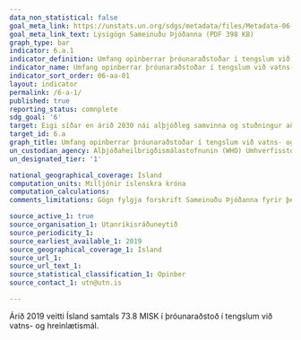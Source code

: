 ```yaml
---
data_non_statistical: false
goal_meta_link: https://unstats.un.org/sdgs/metadata/files/Metadata-06-0A-01.pdf
goal_meta_link_text: Lýsigögn Sameinuðu Þjóðanna (PDF 398 KB)
graph_type: bar
indicator: 6.a.1
indicator_definition: Umfang opinberrar þróunaraðstoðar í tengslum við vatns- og hreinlætismál sem hluta af samræmdri útgjaldaáætlun stjórnvalda.
indicator_name: Umfang opinberrar þróunaraðstoðar í tengslum við vatns- og hreinlætismál sem hluta af samræmdri útgjaldaáætlun stjórnvalda.
indicator_sort_order: 06-aa-01
layout: indicator
permalink: /6-a-1/
published: true
reporting_status: comnplete
sdg_goal: '6'
target: Eigi síðar en árið 2030 nái alþjóðleg samvinna og stuðningur að efla starfsemi og áætlanir þróunarlanda sem tengjast vatni og hreinlætisaðgerðum, þ.m.t. vatnsöflun, afsöltun, vatnsnýtingu, hreinsun skólps og frárennslisvatns, endurvinnslu og tækni til endurnýtingar.
target_id: 6.a
graph_title: Umfang opinberrar þróunaraðstoðar í tengslum við vatns- og hreinlætismál sem hluta af samræmdri útgjaldaáætlun stjórnvalda.
un_custodian_agency: Alþjóðaheilbrigðismálastofnunin (WHO) Umhverfisstofnun Sameinuðu Þjóðanna (UNEP) Efnahags- og framfarastofnunin (OECD)
un_designated_tier: '1'

national_geographical_coverage: Ísland
computation_units: Milljónir íslenskra króna
computation_calculations: 
comments_limitations: Gögn fylgja forskrift Sameinuðu Þjóðanna fyrir þennan mælikvarða. Þessi mælikvarði var fundinn í samstarfi við sérfræðinga í málefninu.

source_active_1: true
source_organisation_1: Utanríkisráðuneytið
source_periodicity_1: 
source_earliest_available_1: 2019
source_geographical_coverage_1: Ísland
source_url_1: 
source_url_text_1: 
source_statistical_classification_1: Opinber
source_contact_1: utn@utn.is

---
```


Árið 2019 veitti Ísland samtals 73.8 MISK í þróunaraðstoð í tengslum við vatns- og hreinlætismál. 
